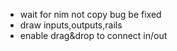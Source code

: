- wait for nim not copy bug be fixed
- draw inputs,outputs,rails
- enable drag&drop to connect in/out
